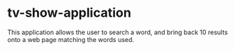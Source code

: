 # tv-show-application
This application allows the user to search a word, and bring back 10 results onto a web page matching the words used.
